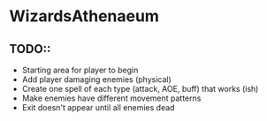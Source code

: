 # WizardsAthenaeum
 
## TODO::
* Starting area for player to begin
* Add player damaging enemies (physical)
* Create one spell of each type (attack, AOE, buff) that works (ish)
* Make enemies have different movement patterns
* Exit doesn't appear until all enemies dead